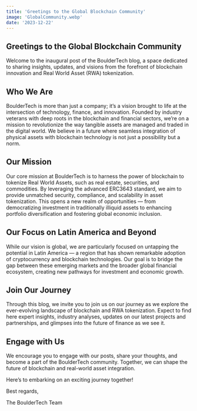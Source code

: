 ```yaml
---
title: 'Greetings to the Global Blockchain Community'
image: 'GlobalCommunity.webp'
date: '2023-12-22'
---
```



## Greetings to the Global Blockchain Community

Welcome to the inaugural post of the BoulderTech blog, a space dedicated to sharing insights, updates, and visions from the forefront of blockchain innovation and Real World Asset (RWA) tokenization.

## Who We Are

BoulderTech is more than just a company; it’s a vision brought to life at the intersection of technology, finance, and innovation. Founded by industry veterans with deep roots in the blockchain and financial sectors, we’re on a mission to revolutionize the way tangible assets are managed and traded in the digital world. We believe in a future where seamless integration of physical assets with blockchain technology is not just a possibility but a norm.

## Our Mission

Our core mission at BoulderTech is to harness the power of blockchain to tokenize Real World Assets, such as real estate, securities, and commodities. By leveraging the advanced ERC3643 standard, we aim to provide unmatched security, compliance, and scalability in asset tokenization. This opens a new realm of opportunities — from democratizing investment in traditionally illiquid assets to enhancing portfolio diversification and fostering global economic inclusion.

## Our Focus on Latin America and Beyond

While our vision is global, we are particularly focused on untapping the potential in Latin America — a region that has shown remarkable adoption of cryptocurrency and blockchain technologies. Our goal is to bridge the gap between these emerging markets and the broader global financial ecosystem, creating new pathways for investment and economic growth.

## Join Our Journey

Through this blog, we invite you to join us on our journey as we explore the ever-evolving landscape of blockchain and RWA tokenization. Expect to find here expert insights, industry analyses, updates on our latest projects and partnerships, and glimpses into the future of finance as we see it.

## Engage with Us

We encourage you to engage with our posts, share your thoughts, and become a part of the BoulderTech community. Together, we can shape the future of blockchain and real-world asset integration.

Here’s to embarking on an exciting journey together!

Best regards,

The BoulderTech Team